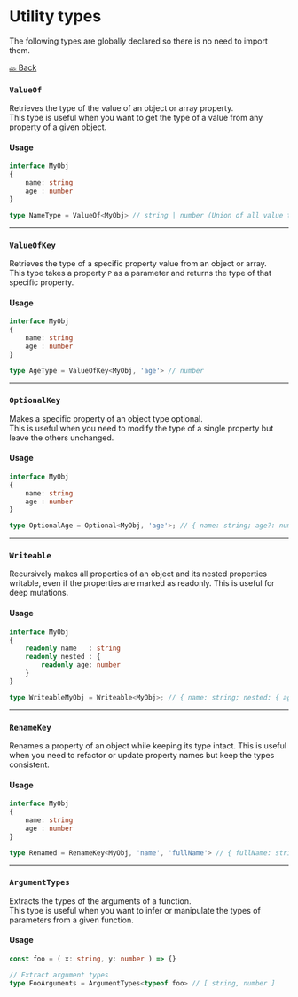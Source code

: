 # Utility types

The following types are globally declared so there is no need to import them.

[🔙 Back](../../README.md)

### `ValueOf`

Retrieves the type of the value of an object or array property.\
This type is useful when you want to get the type of a value from any property of a given object.

#### Usage

```ts
interface MyObj
{
	name: string
	age	: number
}

type NameType = ValueOf<MyObj> // string | number (Union of all value types)
```

---

### `ValueOfKey`

Retrieves the type of a specific property value from an object or array.\
This type takes a property `P` as a parameter and returns the type of that specific property.

#### Usage

```ts
interface MyObj
{
	name: string
	age	: number
}

type AgeType = ValueOfKey<MyObj, 'age'> // number
```

---

### `OptionalKey`

Makes a specific property of an object type optional.\
This is useful when you need to modify the type of a single property but leave the others unchanged.

#### Usage

```ts
interface MyObj
{
	name: string
	age	: number
}

type OptionalAge = Optional<MyObj, 'age'>; // { name: string; age?: number }
```

---

### `Writeable`

Recursively makes all properties of an object and its nested properties writable, even if the properties are marked as readonly. This is useful for deep mutations.

#### Usage

```ts
interface MyObj
{
	readonly name	: string
	readonly nested	: {
		readonly age: number
	}
}

type WriteableMyObj = Writeable<MyObj>; // { name: string; nested: { age: number } }

```

---

### `RenameKey`

Renames a property of an object while keeping its type intact. This is useful when you need to refactor or update property names but keep the types consistent.

#### Usage

```ts
interface MyObj
{
	name: string
	age	: number
}

type Renamed = RenameKey<MyObj, 'name', 'fullName'> // { fullName: string; age: number }
```

---

### `ArgumentTypes`

Extracts the types of the arguments of a function.\
This type is useful when you want to infer or manipulate the types of parameters from a given function.

#### Usage

```ts
const foo = ( x: string, y: number ) => {}

// Extract argument types
type FooArguments = ArgumentTypes<typeof foo> // [ string, number ]
```